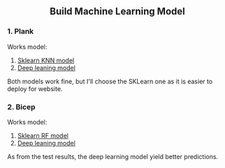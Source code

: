 <h2 align="center">Build Machine Learning Model</h2>

### 1. Plank

Works model:

1. [Sklearn KNN model](./plank_model/model/KNN_model.pkl)
1. [Deep leaning model](./plank_model/model/plank_model_deep_learning.pkl)

Both models work fine, but I'll choose the SKLearn one as it is easier to deploy for website.

### 2. Bicep

Works model:

1. [Sklearn RF model](./bicep_model/model/RF_model.pkl)
1. [Deep leaning model](./bicep_model/model/bicep_model_deep_learning.pkl)

As from the test results, the deep learning model yield better predictions.
